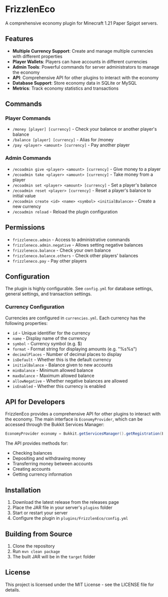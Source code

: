 # FrizzlenEco

A comprehensive economy plugin for Minecraft 1.21 Paper Spigot servers.

## Features

- **Multiple Currency Support**: Create and manage multiple currencies with different properties
- **Player Wallets**: Players can have accounts in different currencies
- **Admin Tools**: Powerful commands for server administrators to manage the economy
- **API**: Comprehensive API for other plugins to interact with the economy
- **Database Support**: Store economy data in SQLite or MySQL
- **Metrics**: Track economy statistics and transactions

## Commands

### Player Commands

- `/money [player] [currency]` - Check your balance or another player's balance
- `/balance [player] [currency]` - Alias for /money
- `/pay <player> <amount> [currency]` - Pay another player

### Admin Commands

- `/ecoadmin give <player> <amount> [currency]` - Give money to a player
- `/ecoadmin take <player> <amount> [currency]` - Take money from a player
- `/ecoadmin set <player> <amount> [currency]` - Set a player's balance
- `/ecoadmin reset <player> [currency]` - Reset a player's balance to initial value
- `/ecoadmin create <id> <name> <symbol> <initialBalance>` - Create a new currency
- `/ecoadmin reload` - Reload the plugin configuration

## Permissions

- `frizzleneco.admin` - Access to administrative commands
- `frizzleneco.admin.negative` - Allows setting negative balances
- `frizzleneco.balance` - Check your own balance
- `frizzleneco.balance.others` - Check other players' balances
- `frizzleneco.pay` - Pay other players

## Configuration

The plugin is highly configurable. See `config.yml` for database settings, general settings, and transaction settings.

### Currency Configuration

Currencies are configured in `currencies.yml`. Each currency has the following properties:

- `id` - Unique identifier for the currency
- `name` - Display name of the currency
- `symbol` - Currency symbol (e.g. $)
- `format` - Format string for displaying amounts (e.g. "%s%s")
- `decimalPlaces` - Number of decimal places to display
- `isDefault` - Whether this is the default currency
- `initialBalance` - Balance given to new accounts
- `minBalance` - Minimum allowed balance
- `maxBalance` - Maximum allowed balance
- `allowNegative` - Whether negative balances are allowed
- `isEnabled` - Whether this currency is enabled

## API for Developers

FrizzlenEco provides a comprehensive API for other plugins to interact with the economy. The main interface is `EconomyProvider`, which can be accessed through the Bukkit Services Manager:

```java
EconomyProvider economy = Bukkit.getServicesManager().getRegistration(EconomyProvider.class).getProvider();
```

The API provides methods for:

- Checking balances
- Depositing and withdrawing money
- Transferring money between accounts
- Creating accounts
- Getting currency information

## Installation

1. Download the latest release from the releases page
2. Place the JAR file in your server's `plugins` folder
3. Start or restart your server
4. Configure the plugin in `plugins/FrizzlenEco/config.yml`

## Building from Source

1. Clone the repository
2. Run `mvn clean package`
3. The built JAR will be in the `target` folder

## License

This project is licensed under the MIT License - see the LICENSE file for details. 
